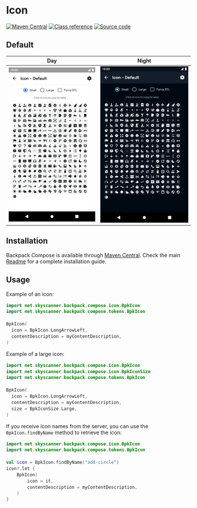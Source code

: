 # Icon

[![Maven Central](https://img.shields.io/maven-central/v/net.skyscanner.backpack/backpack-compose)](https://search.maven.org/artifact/net.skyscanner.backpack/backpack-compose)
[![Class reference](https://img.shields.io/badge/Class%20reference-Android-blue)](https://backpack.github.io/android/backpack-compose/net.skyscanner.backpack.compose.icon)
[![Source code](https://img.shields.io/badge/Source%20code-GitHub-lightgrey)](https://github.com/Skyscanner/backpack-android/tree/main/backpack-compose/src/main/kotlin/net/skyscanner/backpack/compose/icon)

## Default

| Day | Night |
| --- | --- |
| <img src="https://raw.githubusercontent.com/Skyscanner/backpack-android/main/docs/compose/Icon/screenshots/default.png" alt="Icon component" width="375" /> |<img src="https://raw.githubusercontent.com/Skyscanner/backpack-android/main/docs/compose/Icon/screenshots/default_dm.png" alt="Icon component - dark mode" width="375" /> |

## Installation

Backpack Compose is available through [Maven Central](https://search.maven.org/artifact/net.skyscanner.backpack/backpack-compose). Check the main [Readme](https://github.com/skyscanner/backpack-android#installation) for a complete installation guide.

## Usage

Example of an icon:

```Kotlin
import net.skyscanner.backpack.compose.icon.BpkIcon
import net.skyscanner.backpack.compose.tokens.BpkIcon

BpkIcon(
  icon = BpkIcon.LongArrowLeft,
  contentDescription = myContentDescription,
)
```

Example of a large icon:

```Kotlin
import net.skyscanner.backpack.compose.icon.BpkIcon
import net.skyscanner.backpack.compose.icon.BpkIconSize
import net.skyscanner.backpack.compose.tokens.BpkIcon

BpkIcon(
  icon = BpkIcon.LongArrowLeft,
  contentDescription = myContentDescription,
  size = BpkIconSize.Large,
)
```

If you receive icon names from the server, you can use the `BpkIcon.findByName` method to retrieve the icon:

```Kotlin
import net.skyscanner.backpack.compose.icon.BpkIcon
import net.skyscanner.backpack.compose.tokens.BpkIcon

val icon = BpkIcon.findByName("add-circle")
icon?.let {
    BpkIcon(
        icon = it,
        contentDescription = myContentDescription,
    )
}
```
